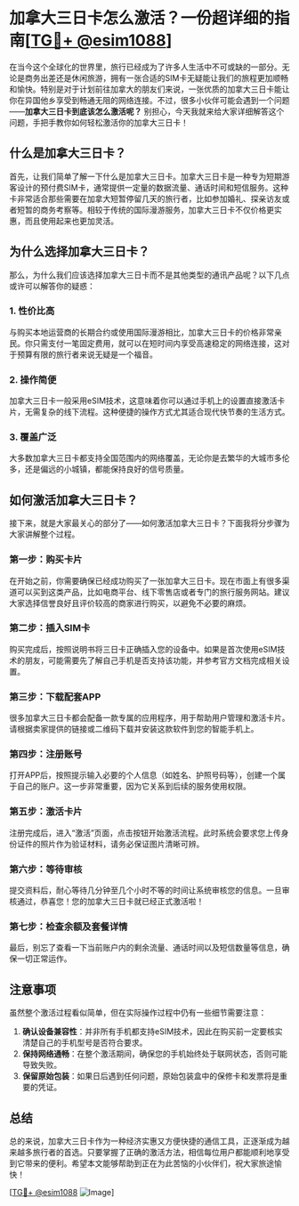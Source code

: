 # 加拿大三日卡怎么激活？一份超详细的指南[[TG💪+ @esim1088](https://t.me/s/esim1088)]

在当今这个全球化的世界里，旅行已经成为了许多人生活中不可或缺的一部分。无论是商务出差还是休闲旅游，拥有一张合适的SIM卡无疑能让我们的旅程更加顺畅和愉快。特别是对于计划前往加拿大的朋友们来说，一张优质的加拿大三日卡能让你在异国他乡享受到畅通无阻的网络连接。不过，很多小伙伴可能会遇到一个问题——**加拿大三日卡到底该怎么激活呢？** 别担心，今天我就来给大家详细解答这个问题，手把手教你如何轻松激活你的加拿大三日卡！

## 什么是加拿大三日卡？

首先，让我们简单了解一下什么是加拿大三日卡。加拿大三日卡是一种专为短期游客设计的预付费SIM卡，通常提供一定量的数据流量、通话时间和短信服务。这种卡非常适合那些需要在加拿大短暂停留几天的旅行者，比如参加婚礼、探亲访友或者短暂的商务考察等。相较于传统的国际漫游服务，加拿大三日卡不仅价格更实惠，而且使用起来也更加灵活。

## 为什么选择加拿大三日卡？

那么，为什么我们应该选择加拿大三日卡而不是其他类型的通讯产品呢？以下几点或许可以解答你的疑惑：

### 1. **性价比高**
   与购买本地运营商的长期合约或使用国际漫游相比，加拿大三日卡的价格非常亲民。你只需支付一笔固定费用，就可以在短时间内享受高速稳定的网络连接，这对于预算有限的旅行者来说无疑是一个福音。

### 2. **操作简便**
   加拿大三日卡一般采用eSIM技术，这意味着你可以通过手机上的设置直接激活卡片，无需复杂的线下流程。这种便捷的操作方式尤其适合现代快节奏的生活方式。

### 3. **覆盖广泛**
   大多数加拿大三日卡都支持全国范围内的网络覆盖，无论你是去繁华的大城市多伦多，还是偏远的小城镇，都能保持良好的信号质量。

## 如何激活加拿大三日卡？

接下来，就是大家最关心的部分了——如何激活加拿大三日卡？下面我将分步骤为大家讲解整个过程。

### 第一步：购买卡片
   在开始之前，你需要确保已经成功购买了一张加拿大三日卡。现在市面上有很多渠道可以买到这类产品，比如电商平台、线下零售店或者专门的旅行服务网站。建议大家选择信誉良好且评价较高的商家进行购买，以避免不必要的麻烦。

### 第二步：插入SIM卡
   购买完成后，按照说明书将三日卡正确插入您的设备中。如果是首次使用eSIM技术的朋友，可能需要先了解自己手机是否支持该功能，并参考官方文档完成相关设置。

### 第三步：下载配套APP
   很多加拿大三日卡都会配备一款专属的应用程序，用于帮助用户管理和激活卡片。请根据卖家提供的链接或二维码下载并安装这款软件到您的智能手机上。

### 第四步：注册账号
   打开APP后，按照提示输入必要的个人信息（如姓名、护照号码等），创建一个属于自己的账户。这一步非常重要，因为它关系到后续的服务使用权限。

### 第五步：激活卡片
   注册完成后，进入“激活”页面，点击按钮开始激活流程。此时系统会要求您上传身份证件的照片作为验证材料，请务必保证图片清晰可辨。

### 第六步：等待审核
   提交资料后，耐心等待几分钟至几个小时不等的时间让系统审核您的信息。一旦审核通过，恭喜您！您的加拿大三日卡就已经正式激活啦！

### 第七步：检查余额及套餐详情
   最后，别忘了查看一下当前账户内的剩余流量、通话时间以及短信数量等信息，确保一切正常运作。

## 注意事项

虽然整个激活过程看似简单，但在实际操作过程中仍有一些细节需要注意：

1. **确认设备兼容性**：并非所有手机都支持eSIM技术，因此在购买前一定要核实清楚自己的手机型号是否符合要求。
2. **保持网络通畅**：在整个激活期间，确保您的手机始终处于联网状态，否则可能导致失败。
3. **保留原始包装**：如果日后遇到任何问题，原始包装盒中的保修卡和发票将是重要的凭证。

## 总结

总的来说，加拿大三日卡作为一种经济实惠又方便快捷的通信工具，正逐渐成为越来越多旅行者的首选。只要掌握了正确的激活方法，相信每位用户都能顺利地享受到它带来的便利。希望本文能够帮助到正在为此苦恼的小伙伴们，祝大家旅途愉快！

[[TG💪+ @esim1088](https://t.me/s/esim1088) ![Image](https://i.postimg.cc/4NQfJmqS/Snipaste-2025-05-13-00-14-12.png)]